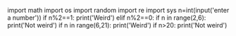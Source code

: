 import math
import os
import random
import re
import sys
n=int(input('enter a number'))
if n%2==1:
    print('Weird')
elif n%2==0:
    if n in range(2,6):
        print('Not weird')
    if n in range(6,21):
        print('Weird')
    if n>20:
        print('Not weird')

